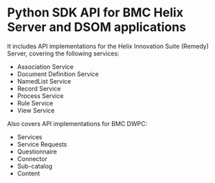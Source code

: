 # Python SDK API for BMC Helix Server and DSOM applications

It includes API implementations for the Helix Innovation Suite (Remedy) Server, covering the following services:

 - Association Service
 - Document Definition Service
 - NamedList Service
 - Record Service
 - Process Service
 - Rule Service
 - View Service

Also covers API implementations for BMC DWPC:

- Services
- Service Requests
- Questionnaire
- Connector
- Sub-catalog
- Content
